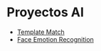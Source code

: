 # Proyectos AI

- [Template Match](https://github.com/AyudaEnPython/Proyectos/tree/main/AI/template_match)
- [Face Emotion Recognition](https://github.com/AyudaEnPython/Proyectos/tree/main/AI/face_emotion_recognition)